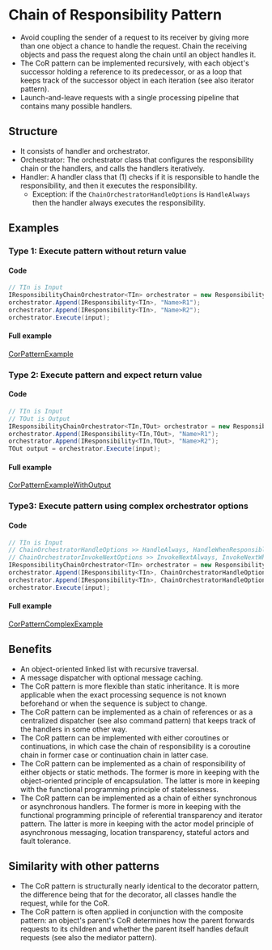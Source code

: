 
# Chain of Responsibility Pattern

- Avoid coupling the sender of a request to its receiver by giving more than one object a chance to handle the request. Chain the receiving objects and pass the request along the chain until an object handles it.
- The CoR pattern can be implemented recursively, with each object's successor holding a reference to its predecessor, or as a loop that keeps track of the successor object in each iteration (see also iterator pattern).
- Launch-and-leave requests with a single processing pipeline that contains many possible handlers.

## Structure
- It consists of handler and orchestrator.
- Orchestrator: The orchestrator class that configures the responsibility chain or the handlers, and calls the handlers iteratively.
- Handler: A handler class that (1) checks if it is responsible to handle the responsibility, and then it executes the responsibility.
     - Exception: if the `ChainOrchestratorHandleOptions` is `HandleAlways` then the handler always executes the responsibility.

## Examples

### Type 1: Execute pattern without return value

#### Code

```csharp
// TIn is Input
IResponsibilityChainOrchestrator<TIn> orchestrator = new ResponsibilityChainOrchestrator<TIn>();
orchestrator.Append(IResponsibility<TIn>, "Name>R1");
orchestrator.Append(IResponsibility<TIn>, "Name>R2");
orchestrator.Execute(input);
```

#### Full example

[CorPatternExample](./../../GofConsoleApp/Examples/Behavioral/CorPattern/CorPatternExample.cs)

### Type 2: Execute pattern and expect return value

#### Code

```csharp
// TIn is Input
// TOut is Output
IResponsibilityChainOrchestrator<TIn,TOut> orchestrator = new ResponsibilityChainOrchestrator<TIn,TOut>();
orchestrator.Append(IResponsibility<TIn,TOut>, "Name>R1");
orchestrator.Append(IResponsibility<TIn,TOut>, "Name>R2");
TOut output = orchestrator.Execute(input);
```

#### Full example
[CorPatternExampleWithOutput](./../../GofConsoleApp/Examples/Behavioral/CorPattern/CorPatternExampleWithOutput.cs)


### Type3: Execute pattern using complex orchestrator options

#### Code

```csharp
// TIn is Input
// ChainOrchestratorHandleOptions >> HandleAlways, HandleWhenResponsible
// ChainOrchestratorInvokeNextOptions >> InvokeNextAlways, InvokeNextWhenResponsible, InvokeNextWhenNotResponsible, InvokeNextNever
IResponsibilityChainOrchestrator<TIn> orchestrator = new ResponsibilityChainOrchestrator<TIn>();
orchestrator.Append(IResponsibility<TIn>, ChainOrchestratorHandleOptions, ChainOrchestratorInvokeNextOptions, "Name>R1");
orchestrator.Append(IResponsibility<TIn>, ChainOrchestratorHandleOptions, ChainOrchestratorInvokeNextOptions, "Name>R2");
orchestrator.Execute(input);
```

#### Full example

[CorPatternComplexExample](./../../GofConsoleApp/Examples/Behavioral/CorPattern/CorPatternComplexExample.cs)


## Benefits
- An object-oriented linked list with recursive traversal.
- A message dispatcher with optional message caching.
- The CoR pattern is more flexible than static inheritance. It is more applicable when the exact processing sequence is not known beforehand or when the sequence is subject to change.
- The CoR pattern can be implemented as a chain of references or as a centralized dispatcher (see also command pattern) that keeps track of the handlers in some other way.
- The CoR pattern can be implemented with either coroutines or continuations, in which case the chain of responsibility is a coroutine chain in former case or continuation chain in latter case.
- The CoR pattern can be implemented as a chain of responsibility of either objects or static methods. The former is more in keeping with the object-oriented principle of encapsulation. The latter is more in keeping with the functional programming principle of statelessness.
- The CoR pattern can be implemented as a chain of either synchronous or asynchronous handlers. The former is more in keeping with the functional programming principle of referential transparency and iterator pattern. The latter is more in keeping with the actor model principle of asynchronous messaging, location transparency, stateful actors and fault tolerance.

## Similarity with other patterns
- The CoR pattern is structurally nearly identical to the decorator pattern, the difference being that for the decorator, all classes handle the request, while for the CoR.
- The CoR pattern is often applied in conjunction with the composite pattern: an object's parent's CoR determines how the parent forwards requests to its children and whether the parent itself handles default requests (see also the mediator pattern).

